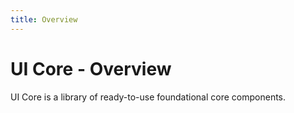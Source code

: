 ```yaml
---
title: Overview
---
```


# UI Core - Overview

<p class="description">UI Core is a library of ready-to-use foundational core components.</p>

